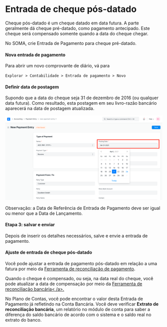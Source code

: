 # Entrada de cheque pós-datado


Cheque pós-datado é um cheque datado em data futura. A parte geralmente dá cheque pré-datado, como pagamento antecipado. Este cheque será compensado somente quando a data do cheque chegar.


No SOMA, crie Entrada de Pagamento para cheque pré-datado.


#### Nova entrada de pagamento


Para abrir um novo comprovante de diário, vá para


`Explorar > Contabilidade > Entrada de pagamento > Novo`


#### Definir data de postagem


Supondo que a data do cheque seja 31 de dezembro de 2016 (ou qualquer data futura). Como resultado, esta postagem em seu livro-razão bancário aparecerá na data de postagem atualizada.


![Data de lançamento na entrada de pagamento](/files/posting-date-in-payment-entry.png)


Observação: a Data de Referência de Entrada de Pagamento deve ser igual ou menor que a Data de Lançamento.


#### Etapa 3: salvar e enviar


Depois de inserir os detalhes necessários, salve e envie a entrada de pagamento.


#### Ajuste de entrada de cheque pós-datado


Você pode ajustar a entrada de pagamento pós-datado em relação a uma fatura por meio da [Ferramenta de reconciliação de pagamento](/docs/pt/accounts/payment-reconciliation).


Quando o cheque é compensado, ou seja, na data real do cheque, você pode atualizar a data de compensação por meio da [Ferramenta de reconciliação bancária< /a>.](/docs/pt/accounts/bank-reconciliation)


No Plano de Contas, você pode encontrar o valor desta Entrada de Pagamento já refletindo na Conta Bancária. Você deve verificar **Extrato de reconciliação bancária**, um relatório no módulo de conta para saber a diferença do saldo bancário de acordo com o sistema e o saldo real no extrato do banco.


